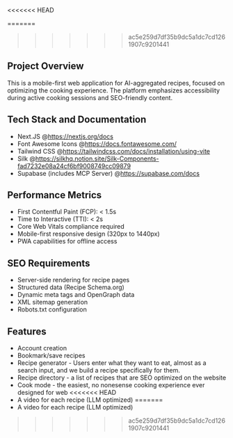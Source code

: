 <<<<<<< HEAD

=======
>>>>>>> ac5e259d7df35b9dc5a1dc7cd1261907c9201441
## Project Overview
This is a mobile-first web application for AI-aggregated recipes, focused on optimizing the cooking experience. The platform emphasizes accessibility during active cooking sessions and SEO-friendly content.

## Tech Stack and Documentation
- Next.JS @https://nextjs.org/docs
- Font Awesome Icons @https://docs.fontawesome.com/
- Tailwind CSS @https://tailwindcss.com/docs/installation/using-vite
- Silk @https://silkhq.notion.site/Silk-Components-fad7232e08a24cf6bf9008749cc09879
- Supabase (includes MCP Server) @https://supabase.com/docs

## Performance Metrics
- First Contentful Paint (FCP): < 1.5s
- Time to Interactive (TTI): < 2s
- Core Web Vitals compliance required
- Mobile-first responsive design (320px to 1440px)
- PWA capabilities for offline access

## SEO Requirements
- Server-side rendering for recipe pages
- Structured data (Recipe Schema.org)
- Dynamic meta tags and OpenGraph data
- XML sitemap generation
- Robots.txt configuration

## Features
- Account creation
- Bookmark/save recipes
- Recipe generator - Users enter what they want to eat, almost as a search input, and we build a recipe specifically for them. 
- Recipe directory - a list of recipes that are SEO optimized on the website
- Cook mode - the easiest, no nonesense cooking experience ever designed for web
<<<<<<< HEAD
- A video for each recipe (LLM optimized)
=======
- A video for each recipe (LLM optimized)
>>>>>>> ac5e259d7df35b9dc5a1dc7cd1261907c9201441
